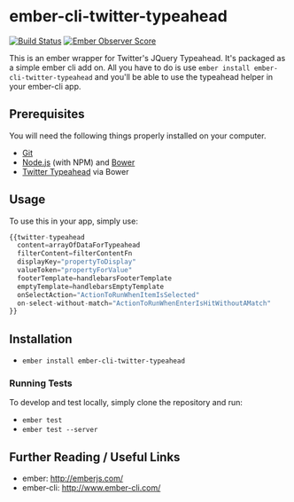 # ember-cli-twitter-typeahead

[![Build Status](https://travis-ci.org/Dhaulagiri/ember-cli-twitter-typeahead.png?branch=master)](https://travis-ci.org/Dhaulagiri/ember-cli-twitter-typeahead)
[![Ember Observer Score](http://emberobserver.com/badges/ember-cli-twitter-typeahead.svg)](http://emberobserver.com/addons/ember-cli-twitter-typeahead)

This is an ember wrapper for Twitter's JQuery Typeahead. It's packaged as a
simple ember cli add on. All you have to do is use `ember install ember-cli-twitter-typeahead` and you'll be able to use the typeahead helper in
your ember-cli app.

## Prerequisites

You will need the following things properly installed on your computer.

* [Git](http://git-scm.com/)
* [Node.js](http://nodejs.org/) (with NPM) and [Bower](http://bower.io/)
* [Twitter Typeahead](https://github.com/twitter/typeahead.js/) via Bower

## Usage

To use this in your app, simply use:
```javascript
{{twitter-typeahead
  content=arrayOfDataForTypeahead
  filterContent=filterContentFn
  displayKey="propertyToDisplay"
  valueToken="propertyForValue"
  footerTemplate=handlebarsFooterTemplate
  emptyTemplate=handlebarsEmptyTemplate
  onSelectAction="ActionToRunWhenItemIsSelected"
  on-select-without-match="ActionToRunWhenEnterIsHitWithoutAMatch"
}}
```


## Installation

* `ember install ember-cli-twitter-typeahead`

### Running Tests

To develop and test locally, simply clone the repository and run:
* `ember test`
* `ember test --server`

## Further Reading / Useful Links

* ember: http://emberjs.com/
* ember-cli: http://www.ember-cli.com/
